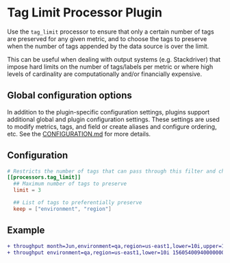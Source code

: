 # Tag Limit Processor Plugin

Use the `tag_limit` processor to ensure that only a certain number of tags are
preserved for any given metric, and to choose the tags to preserve when the
number of tags appended by the data source is over the limit.

This can be useful when dealing with output systems (e.g. Stackdriver) that
impose hard limits on the number of tags/labels per metric or where high
levels of cardinality are computationally and/or financially expensive.

## Global configuration options <!-- @/docs/includes/plugin_config.md -->

In addition to the plugin-specific configuration settings, plugins support
additional global and plugin configuration settings. These settings are used to
modify metrics, tags, and field or create aliases and configure ordering, etc.
See the [CONFIGURATION.md][CONFIGURATION.md] for more details.

[CONFIGURATION.md]: ../../../docs/CONFIGURATION.md

## Configuration

```toml @sample.conf
# Restricts the number of tags that can pass through this filter and chooses which tags to preserve when over the limit.
[[processors.tag_limit]]
  ## Maximum number of tags to preserve
  limit = 3

  ## List of tags to preferentially preserve
  keep = ["environment", "region"]
```

## Example

```diff
+ throughput month=Jun,environment=qa,region=us-east1,lower=10i,upper=1000i,mean=500i 1560540094000000000
+ throughput environment=qa,region=us-east1,lower=10i 1560540094000000000
```
